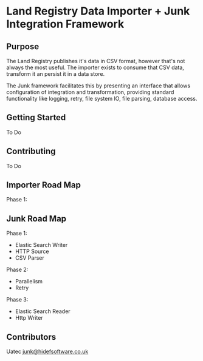 # Land Registry Data Importer + Junk Integration Framework

## Purpose

The Land Registry publishes it's data in CSV format, however that's not always the most useful. The importer exists to consume that CSV data, transform it an persist it in a data store.

The Junk framework facilitates this by presenting an interface that allows configuration of integration and transformation, providing standard functionality like logging, retry, file system IO, file parsing, database access.

## Getting Started

To Do

## Contributing

To Do 

## Importer Road Map

Phase 1:

## Junk Road Map

Phase 1:

- Elastic Search Writer
- HTTP Source
- CSV Parser

Phase 2:

- Parallelism
- Retry

Phase 3:

- Elastic Search Reader
- Http Writer

## Contributors

Uatec <junk@hidefsoftware.co.uk>
